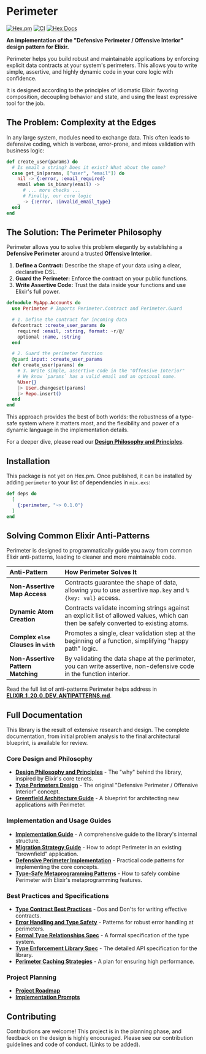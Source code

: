 # Perimeter

[![Hex.pm](https://img.shields.io/hexpm/v/perimeter.svg?style=flat-square)](https://hex.pm/packages/perimeter)
[![CI](https://img.shields.io/github/actions/workflow/status/your-org/perimeter/ci.yml?branch=main&style=flat-square)](https://github.com/your-org/perimeter/actions)
[![Hex Docs](https://img.shields.io/badge/hex-docs-blue.svg?style=flat-square)](https://hexdocs.pm/perimeter/)

**An implementation of the "Defensive Perimeter / Offensive Interior" design pattern for Elixir.**

Perimeter helps you build robust and maintainable applications by enforcing explicit data contracts at your system's perimeters. This allows you to write simple, assertive, and highly dynamic code in your core logic with confidence.

It is designed according to the principles of idiomatic Elixir: favoring composition, decoupling behavior and state, and using the least expressive tool for the job.

## The Problem: Complexity at the Edges

In any large system, modules need to exchange data. This often leads to defensive coding, which is verbose, error-prone, and mixes validation with business logic:

```elixir
def create_user(params) do
  # Is email a string? Does it exist? What about the name?
  case get_in(params, ["user", "email"]) do
    nil -> {:error, :email_required}
    email when is_binary(email) ->
      # ... more checks ...
      # Finally, our core logic
    _ -> {:error, :invalid_email_type}
  end
end
```

## The Solution: The Perimeter Philosophy

Perimeter allows you to solve this problem elegantly by establishing a **Defensive Perimeter** around a trusted **Offensive Interior**.

1.  **Define a Contract:** Describe the shape of your data using a clear, declarative DSL.
2.  **Guard the Perimeter:** Enforce the contract on your public functions.
3.  **Write Assertive Code:** Trust the data inside your functions and use Elixir's full power.

```elixir
defmodule MyApp.Accounts do
  use Perimeter # Imports Perimeter.Contract and Perimeter.Guard

  # 1. Define the contract for incoming data
  defcontract :create_user_params do
    required :email, :string, format: ~r/@/
    optional :name, :string
  end

  # 2. Guard the perimeter function
  @guard input: :create_user_params
  def create_user(params) do
    # 3. Write simple, assertive code in the "Offensive Interior"
    # We know `params` has a valid email and an optional name.
    %User{}
    |> User.changeset(params)
    |> Repo.insert()
  end
end
```

This approach provides the best of both worlds: the robustness of a type-safe system where it matters most, and the flexibility and power of a dynamic language in the implementation details.

For a deeper dive, please read our [**Design Philosophy and Principles**](docs/PERIMETER_gem_0010.md).

## Installation

This package is not yet on Hex.pm. Once published, it can be installed by adding `perimeter` to your list of dependencies in `mix.exs`:

```elixir
def deps do
  [
    {:perimeter, "~> 0.1.0"}
  ]
end
```

## Solving Common Elixir Anti-Patterns

Perimeter is designed to programmatically guide you away from common Elixir anti-patterns, leading to cleaner and more maintainable code.

| Anti-Pattern                      | How Perimeter Solves It                                                                                              |
| :-------------------------------- | :------------------------------------------------------------------------------------------------------------------- |
| **Non-Assertive Map Access**      | Contracts guarantee the shape of data, allowing you to use assertive `map.key` and `%{key: val}` access.              |
| **Dynamic Atom Creation**         | Contracts validate incoming strings against an explicit list of allowed values, which can then be safely converted to existing atoms. |
| **Complex `else` Clauses in `with`** | Promotes a single, clear validation step at the beginning of a function, simplifying "happy path" logic.          |
| **Non-Assertive Pattern Matching**  | By validating the data shape at the perimeter, you can write assertive, non-defensive code in the function interior. |

Read the full list of anti-patterns Perimeter helps address in [**ELIXIR_1_20_0_DEV_ANTIPATTERNS.md**](docs/ELIXIR_1_20_0_DEV_ANTIPATTERNS.md).

## Full Documentation

This library is the result of extensive research and design. The complete documentation, from initial problem analysis to the final architectural blueprint, is available for review.

### Core Design and Philosophy

*   [**Design Philosophy and Principles**](docs/PERIMETER_gem_0010.md) - The "why" behind the library, inspired by Elixir's core tenets.
*   [**Type Perimeters Design**](docs/type_perimeters_design.md) - The original "Defensive Perimeter / Offensive Interior" concept.
*   [**Greenfield Architecture Guide**](docs/PERIMETER_gem_0012.md) - A blueprint for architecting new applications with Perimeter.

### Implementation and Usage Guides

*   [**Implementation Guide**](docs/PERIMETER_LIBRARY_IMPLEMENTATION_GUIDE.md) - A comprehensive guide to the library's internal structure.
*   [**Migration Strategy Guide**](docs/migration_strategy_guide.md) - How to adopt Perimeter in an existing "brownfield" application.
*   [**Defensive Perimeter Implementation**](docs/defensive_perimeter_implementation.md) - Practical code patterns for implementing the core concepts.
*   [**Type-Safe Metaprogramming Patterns**](docs/type_safe_metaprogramming_patterns.md) - How to safely combine Perimeter with Elixir's metaprogramming features.

### Best Practices and Specifications

*   [**Type Contract Best Practices**](docs/type_contract_best_practices.md) - Dos and Don'ts for writing effective contracts.
*   [**Error Handling and Type Safety**](docs/error_handling_type_safety.md) - Patterns for robust error handling at perimeters.
*   [**Formal Type Relationships Spec**](docs/type_relationships_formal_spec.md) - A formal specification of the type system.
*   [**Type Enforcement Library Spec**](docs/type_enforcement_library_spec.md) - The detailed API specification for the library.
*   [**Perimeter Caching Strategies**](docs/PERIMETER_CACHING_STRATEGIES.md) - A plan for ensuring high performance.

### Project Planning

*   [**Project Roadmap**](docs/PERIMETER_gem_0011.md)
*   [**Implementation Prompts**](docs/PERIMETER_LIBRARY_IMPLEMENTATION_PROMPTS.md)

## Contributing

Contributions are welcome! This project is in the planning phase, and feedback on the design is highly encouraged. Please see our contribution guidelines and code of conduct. (Links to be added).
